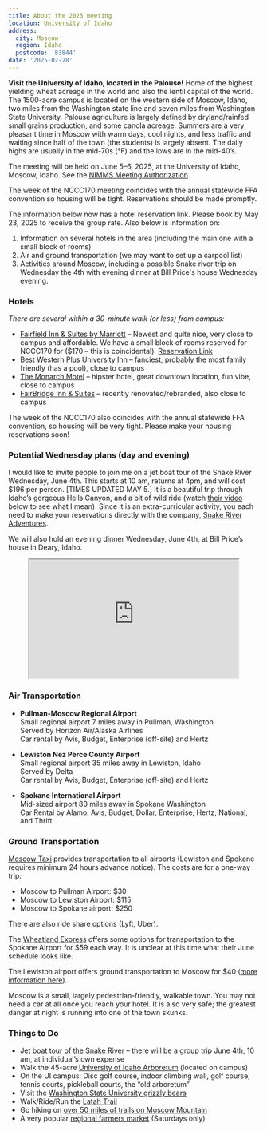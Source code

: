 ```yaml
---
title: About the 2025 meeting
location: University of Idaho
address:
  city: Moscow
  region: Idaho
  postcode: '83844'
date: '2025-02-28'
---
```


**Visit the University of Idaho, located in the Palouse!** Home of the highest yielding wheat acreage in the world and also the lentil capital of the world. The 1500-acre campus is located on the western side of Moscow, Idaho, two miles from the Washington state line and seven miles from Washington State University. Palouse agriculture is largely defined by dryland/rainfed small grains production, and some canola acreage. Summers are a very pleasant time in Moscow with warm days, cool nights, and less traffic and waiting since half of the town (the students) is largely absent. The daily highs are usually in the mid-70s (°F) and the lows are in the mid-40’s. 

The meeting will be held on June 5–6, 2025, at the University of Idaho, Moscow, Idaho.
See the [NIMMS Meeting Authorization](https://nimss.org/meetings/52849).

The week of the NCCC170 meeting coincides with the annual statewide FFA convention so housing will be tight. Reservations should be made promptly. 

The information below now has a hotel reservation link. Please book by May 23, 2025 to receive the group rate. Also below is information on:
 1. Information on several hotels in the area (including the main one with a small block of rooms)
 2. Air and ground transportation (we may want to set up a carpool list)
 3. Activities around Moscow, including a possible Snake river trip on Wednesday the 4th with evening dinner at Bill Price's house Wednesday evening.



### Hotels 

*There are several within a 30-minute walk (or less) from campus:* 

* [Fairfield Inn & Suites by Marriott](https://www.marriott.com/en-us/hotels/puwfi-fairfield-inn-and-suites-moscow/overview/) – Newest and quite nice, very close to campus and affordable. We have a small block of rooms reserved for NCCC170 for ($170 – this is coincidental). [Reservation Link](https://www.marriott.com/event-reservations/reservation-link.mi?guestreslink2=true&id=1740697332321&key=GRP)
* [Best Western Plus University Inn](https://www.bestwestern.com/en_US/book/hotels-in-moscow/best-western-plus-university-inn/propertyCode.13035.html) – fanciest, probably the most family friendly (has a pool), close to campus
* [The Monarch Motel](http://moscowmonarch.com/) – hipster hotel, great downtown location, fun vibe, close to campus
* [FairBridge Inn & Suites](https://fairbridgeinns.com/hotel/moscow-pullman-idaho) – recently renovated/rebranded, also close to campus

The week of the NCCC170 also coincides with the annual statewide FFA convention, so housing will be very tight. Please make your housing reservations soon! 

### Potential Wednesday plans  (day and evening)

I would like to invite people to join me on a jet boat tour of the Snake River Wednesday, June 4th. This starts at 10 am, returns at 4pm, and will cost $196 per person. [TIMES UPDATED MAY 5.] It is a beautiful trip through Idaho’s gorgeous Hells Canyon, and a bit of wild ride (watch [their video](https://snakeriveradventures.com/wp-content/uploads/2021/02/Snake-River-Adventures-Clips.mp4) below to see what I mean). Since it is an extra-curricular activity, you each need to make your reservations directly with the company, [Snake River Adventures](https://snakeriveradventures.com/).

We will also hold an evening dinner Wednesday, June 4th, at Bill Price’s house in Deary, Idaho. 

<div class="container" align="center">
<iframe class="responsive-iframe" width=420 height=238
  src="https://snakeriveradventures.com/wp-content/uploads/2021/02/Snake-River-Adventures-Clips.mp4">
</iframe>
</div>


### Air Transportation

* **Pullman-Moscow Regional Airport**\
Small regional airport 7 miles away in Pullman, Washington\
Served by Horizon Air/Alaska Airlines\
Car rental by Avis, Budget, Enterprise (off-site) and Hertz

* **Lewiston Nez Perce County Airport**\
Small regional airport 35 miles away in Lewiston, Idaho\
Served by Delta\
Car rental by Avis, Budget, Enterprise (off-site) and Hertz

* **Spokane International Airport**\
Mid-sized airport 80 miles away in Spokane Washington\
Car Rental by Alamo, Avis, Budget, Dollar, Enterprise, Hertz, National, and Thrift

### Ground Transportation

[Moscow Taxi](https://www.taximoscowid.com/airport-transportation/) provides transportation to all airports (Lewiston and Spokane requires minimum 24 hours advance notice). The costs are for a one-way trip:

- Moscow to Pullman Airport: $30
- Moscow to Lewiston Airport: $115
- Moscow to Spokane airport: $250

There are also ride share options (Lyft, Uber).  

The [Wheatland Express](https://starlinecollection.com/spokane-airport-express/) offers some options for transportation to the Spokane Airport for $59 each way. It is unclear at this time what their June schedule looks like. 

The Lewiston airport offers ground transportation to Moscow for $40 ([more information here](https://www.golws.com/travelers/ground-transportation/)). 

Moscow is a small, largely pedestrian-friendly, walkable town. You may not need a car at all once you reach your hotel. It is also very safe; the greatest danger at night is running into one of the town skunks. 

### Things to Do

* [Jet boat tour of the Snake River](https://snakeriveradventures.com/our-fleet/) – there will be a group trip June 4th, 10 am, at individual’s own expense
* Walk the 45-acre [University of Idaho Arboretum](https://www.uidaho.edu/dfa/facilities/arboretum/tour-maps) (located on campus)
* On the UI campus: Disc golf course, indoor climbing wall, golf course, tennis courts, pickleball courts, the “old arboretum”
* Visit the [Washington State University grizzly bears](https://bearcenter.wsu.edu/)
* Walk/Ride/Run the [Latah Trail](https://www.latahtrail.org/)
* Go hiking on [over 50 miles of trails on Moscow Mountain](https://www.alltrails.com/us/idaho/moscow)
* A very popular [regional farmers market](https://www.ci.moscow.id.us/197/Community-Events-Moscow-Farmers-Market) (Saturdays only)





